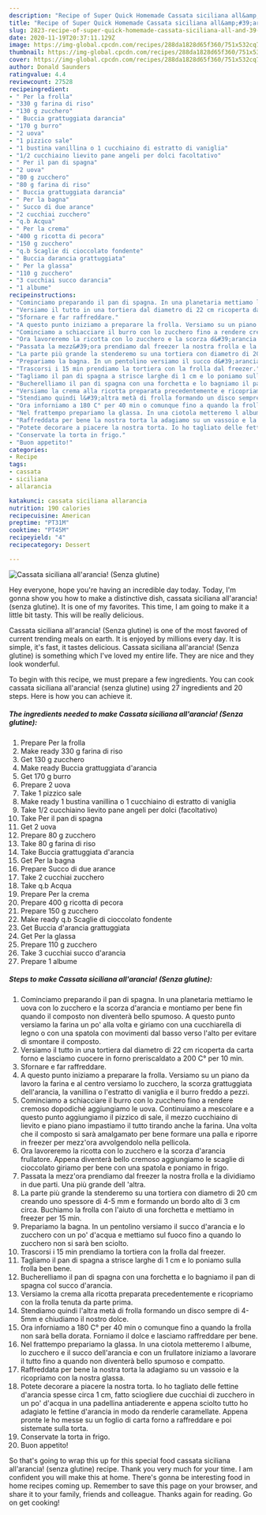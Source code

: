 ```yaml
---
description: "Recipe of Super Quick Homemade Cassata siciliana all&amp;#39;arancia! (Senza glutine)"
title: "Recipe of Super Quick Homemade Cassata siciliana all&amp;#39;arancia! (Senza glutine)"
slug: 2823-recipe-of-super-quick-homemade-cassata-siciliana-all-and-39-arancia-senza-glutine
date: 2020-11-19T20:37:11.129Z
image: https://img-global.cpcdn.com/recipes/288da1828d65f360/751x532cq70/cassata-siciliana-allarancia-senza-glutine-recipe-main-photo.jpg
thumbnail: https://img-global.cpcdn.com/recipes/288da1828d65f360/751x532cq70/cassata-siciliana-allarancia-senza-glutine-recipe-main-photo.jpg
cover: https://img-global.cpcdn.com/recipes/288da1828d65f360/751x532cq70/cassata-siciliana-allarancia-senza-glutine-recipe-main-photo.jpg
author: Donald Saunders
ratingvalue: 4.4
reviewcount: 27528
recipeingredient:
- " Per la frolla"
- "330 g farina di riso"
- "130 g zucchero"
- " Buccia grattuggiata darancia"
- "170 g burro"
- "2 uova"
- "1 pizzico sale"
- "1 bustina vanillina o 1 cucchiaino di estratto di vaniglia"
- "1/2 cucchiaino lievito pane angeli per dolci facoltativo"
- " Per il pan di spagna"
- "2 uova"
- "80 g zucchero"
- "80 g farina di riso"
- " Buccia grattuggiata darancia"
- " Per la bagna"
- " Succo di due arance"
- "2 cucchiai zucchero"
- "q.b Acqua"
- " Per la crema"
- "400 g ricotta di pecora"
- "150 g zucchero"
- "q.b Scaglie di cioccolato fondente"
- " Buccia darancia grattuggiata"
- " Per la glassa"
- "110 g zucchero"
- "3 cucchiai succo darancia"
- "1 albume"
recipeinstructions:
- "Cominciamo preparando il pan di spagna. In una planetaria mettiamo le uova con lo zucchero e la scorza d&#39;arancia e montiamo per bene fin quando il composto non diventerà bello spumoso. A questo punto versiamo la farina un po&#39; alla volta e giriamo con una cucchiarella di legno o con una spatola con movimenti dal basso verso l&#39;alto per evitare di smontare il composto."
- "Versiamo il tutto in una tortiera dal diametro di 22 cm ricoperta da carta forno e lasciamo cuocere in forno preriscaldato a 200 C° per 10 min."
- "Sfornare e far raffreddare."
- "A questo punto iniziamo a preparare la frolla. Versiamo su un piano da lavoro la farina e al centro versiamo lo zucchero, la scorza grattuggiata dell&#39;arancia, la vanillina o l&#39;estratto di vaniglia e il burro freddo a pezzi."
- "Cominciamo a schiacciare il burro con lo zucchero fino a rendere cremoso dopodiché aggiungiamo le uova. Continuiamo a mescolare e a questo punto aggiungiamo il pizzico di sale, il mezzo cucchiaino di lievito e piano piano impastiamo il tutto tirando anche la farina. Una volta che il composto si sarà amalgamato per bene formare una palla e riporre in freezer per mezz&#39;ora avvolgendolo nella pellicola."
- "Ora lavoreremo la ricotta con lo zucchero e la scorza d&#39;arancia frullatore. Appena diventerà bello cremoso aggiungiamo le scaglie di cioccolato giriamo per bene con una spatola e poniamo in frigo."
- "Passata la mezz&#39;ora prendiamo dal freezer la nostra frolla e la dividiamo in due parti. Una più grande dell &#39;altra."
- "La parte più grande la stenderemo su una tortiera con diametro di 20 cm creando uno spessore di 4-5 mm e formando un bordo alto di 3 cm circa. Buchiamo la frolla con l&#39;aiuto di una forchetta e mettiamo in freezer per 15 min."
- "Prepariamo la bagna. In un pentolino versiamo il succo d&#39;arancia e lo zucchero con un po&#39; d&#39;acqua e mettiamo sul fuoco fino a quando lo zucchero non si sarà ben sciolto."
- "Trascorsi i 15 min prendiamo la tortiera con la frolla dal freezer."
- "Tagliamo il pan di spagna a strisce larghe di 1 cm e lo poniamo sulla frolla ben bene."
- "Bucherelliamo il pan di spagna con una forchetta e lo bagniamo il pan di spagna col succo d&#39;arancia."
- "Versiamo la crema alla ricotta preparata precedentemente e ricopriamo con la frolla tenuta da parte prima."
- "Stendiamo quindi l&#39;altra metà di frolla formando un disco sempre di 4-5mm e chiudiamo il nostro dolce."
- "Ora inforniamo a 180 C° per 40 min o comunque fino a quando la frolla non sarà bella dorata. Forniamo il dolce e lasciamo raffreddare per bene."
- "Nel frattempo prepariamo la glassa. In una ciotola metteremo l albume, lo zucchero e il succo dell&#39;arancia e con un frullatore iniziamo a lavorare il tutto fino a quando non diventerà bello spumoso e compatto."
- "Raffreddata per bene la nostra torta la adagiamo su un vassoio e la ricopriamo con la nostra glassa."
- "Potete decorare a piacere la nostra torta. Io ho tagliato delle fettine d&#39;arancia spesse circa 1 cm, fatto sciogliere due cucchiai di zucchero in un po&#39; d&#39;acqua in una padellina antiaderente e appena sciolto tutto ho adagiato le fettine d&#39;arancia in modo da renderle caramellate. Appena pronte le ho messe su un foglio di carta forno a raffreddare e poi sistemate sulla torta."
- "Conservate la torta in frigo."
- "Buon appetito!"
categories:
- Recipe
tags:
- cassata
- siciliana
- allarancia

katakunci: cassata siciliana allarancia 
nutrition: 190 calories
recipecuisine: American
preptime: "PT31M"
cooktime: "PT45M"
recipeyield: "4"
recipecategory: Dessert

---
```



![Cassata siciliana all&#39;arancia! (Senza glutine)](https://img-global.cpcdn.com/recipes/288da1828d65f360/751x532cq70/cassata-siciliana-allarancia-senza-glutine-recipe-main-photo.jpg)

Hey everyone, hope you're having an incredible day today. Today, I'm gonna show you how to make a distinctive dish, cassata siciliana all&#39;arancia! (senza glutine). It is one of my favorites. This time, I am going to make it a little bit tasty. This will be really delicious.



Cassata siciliana all&#39;arancia! (Senza glutine) is one of the most favored of current trending meals on earth. It is enjoyed by millions every day. It is simple, it's fast, it tastes delicious. Cassata siciliana all&#39;arancia! (Senza glutine) is something which I've loved my entire life. They are nice and they look wonderful.


To begin with this recipe, we must prepare a few ingredients. You can cook cassata siciliana all&#39;arancia! (senza glutine) using 27 ingredients and 20 steps. Here is how you can achieve it.

<!--inarticleads1-->

##### The ingredients needed to make Cassata siciliana all&#39;arancia! (Senza glutine):

1. Prepare  Per la frolla
1. Make ready 330 g farina di riso
1. Get 130 g zucchero
1. Make ready  Buccia grattuggiata d&#39;arancia
1. Get 170 g burro
1. Prepare 2 uova
1. Take 1 pizzico sale
1. Make ready 1 bustina vanillina o 1 cucchiaino di estratto di vaniglia
1. Take 1/2 cucchiaino lievito pane angeli per dolci (facoltativo)
1. Take  Per il pan di spagna
1. Get 2 uova
1. Prepare 80 g zucchero
1. Take 80 g farina di riso
1. Take  Buccia grattuggiata d&#39;arancia
1. Get  Per la bagna
1. Prepare  Succo di due arance
1. Take 2 cucchiai zucchero
1. Take q.b Acqua
1. Prepare  Per la crema
1. Prepare 400 g ricotta di pecora
1. Prepare 150 g zucchero
1. Make ready q.b Scaglie di cioccolato fondente
1. Get  Buccia d&#39;arancia grattuggiata
1. Get  Per la glassa
1. Prepare 110 g zucchero
1. Take 3 cucchiai succo d&#39;arancia
1. Prepare 1 albume




<!--inarticleads2-->

##### Steps to make Cassata siciliana all&#39;arancia! (Senza glutine):

1. Cominciamo preparando il pan di spagna. In una planetaria mettiamo le uova con lo zucchero e la scorza d&#39;arancia e montiamo per bene fin quando il composto non diventerà bello spumoso. A questo punto versiamo la farina un po&#39; alla volta e giriamo con una cucchiarella di legno o con una spatola con movimenti dal basso verso l&#39;alto per evitare di smontare il composto.
1. Versiamo il tutto in una tortiera dal diametro di 22 cm ricoperta da carta forno e lasciamo cuocere in forno preriscaldato a 200 C° per 10 min.
1. Sfornare e far raffreddare.
1. A questo punto iniziamo a preparare la frolla. Versiamo su un piano da lavoro la farina e al centro versiamo lo zucchero, la scorza grattuggiata dell&#39;arancia, la vanillina o l&#39;estratto di vaniglia e il burro freddo a pezzi.
1. Cominciamo a schiacciare il burro con lo zucchero fino a rendere cremoso dopodiché aggiungiamo le uova. Continuiamo a mescolare e a questo punto aggiungiamo il pizzico di sale, il mezzo cucchiaino di lievito e piano piano impastiamo il tutto tirando anche la farina. Una volta che il composto si sarà amalgamato per bene formare una palla e riporre in freezer per mezz&#39;ora avvolgendolo nella pellicola.
1. Ora lavoreremo la ricotta con lo zucchero e la scorza d&#39;arancia frullatore. Appena diventerà bello cremoso aggiungiamo le scaglie di cioccolato giriamo per bene con una spatola e poniamo in frigo.
1. Passata la mezz&#39;ora prendiamo dal freezer la nostra frolla e la dividiamo in due parti. Una più grande dell &#39;altra.
1. La parte più grande la stenderemo su una tortiera con diametro di 20 cm creando uno spessore di 4-5 mm e formando un bordo alto di 3 cm circa. Buchiamo la frolla con l&#39;aiuto di una forchetta e mettiamo in freezer per 15 min.
1. Prepariamo la bagna. In un pentolino versiamo il succo d&#39;arancia e lo zucchero con un po&#39; d&#39;acqua e mettiamo sul fuoco fino a quando lo zucchero non si sarà ben sciolto.
1. Trascorsi i 15 min prendiamo la tortiera con la frolla dal freezer.
1. Tagliamo il pan di spagna a strisce larghe di 1 cm e lo poniamo sulla frolla ben bene.
1. Bucherelliamo il pan di spagna con una forchetta e lo bagniamo il pan di spagna col succo d&#39;arancia.
1. Versiamo la crema alla ricotta preparata precedentemente e ricopriamo con la frolla tenuta da parte prima.
1. Stendiamo quindi l&#39;altra metà di frolla formando un disco sempre di 4-5mm e chiudiamo il nostro dolce.
1. Ora inforniamo a 180 C° per 40 min o comunque fino a quando la frolla non sarà bella dorata. Forniamo il dolce e lasciamo raffreddare per bene.
1. Nel frattempo prepariamo la glassa. In una ciotola metteremo l albume, lo zucchero e il succo dell&#39;arancia e con un frullatore iniziamo a lavorare il tutto fino a quando non diventerà bello spumoso e compatto.
1. Raffreddata per bene la nostra torta la adagiamo su un vassoio e la ricopriamo con la nostra glassa.
1. Potete decorare a piacere la nostra torta. Io ho tagliato delle fettine d&#39;arancia spesse circa 1 cm, fatto sciogliere due cucchiai di zucchero in un po&#39; d&#39;acqua in una padellina antiaderente e appena sciolto tutto ho adagiato le fettine d&#39;arancia in modo da renderle caramellate. Appena pronte le ho messe su un foglio di carta forno a raffreddare e poi sistemate sulla torta.
1. Conservate la torta in frigo.
1. Buon appetito!




So that's going to wrap this up for this special food cassata siciliana all&#39;arancia! (senza glutine) recipe. Thank you very much for your time. I am confident you will make this at home. There's gonna be interesting food in home recipes coming up. Remember to save this page on your browser, and share it to your family, friends and colleague. Thanks again for reading. Go on get cooking!
